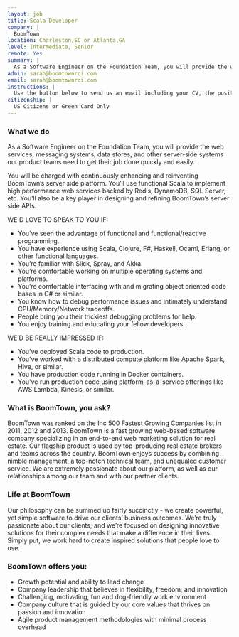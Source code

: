 ```yaml
---
layout: job
title: Scala Developer
company: |
  BoomTown
location: Charleston,SC or Atlanta,GA
level: Intermediate, Senior
remote: Yes
summary: |
  As a Software Engineer on the Foundation Team, you will provide the web services, messaging systems, data stores, and other server-side systems our product teams need to get their job done quickly and easily.You’ll use functional Scala to implement high performance web services backed by Redis, DynamoDB, SQL Server, etc. You’ll also be a key player in designing and refining BoomTown’s server side APIs.
admin: sarah@boomtownroi.com
email: sarah@boomtownroi.com
instructions: |
  Use the button below to send us an email including your CV, the position you're applying for, and anything else you might want to say.
citizenship: |
  US Citizens or Green Card Only 
---
```


<!-- break -->

### What we do

As a Software Engineer on the Foundation Team, you will provide the web services, messaging systems, data stores, and other server-side systems our product teams need to get their job done quickly and easily.

You will be charged with continuously enhancing and reinventing BoomTown’s server side platform. You’ll use functional Scala to implement high performance web services backed by Redis, DynamoDB, SQL Server, etc. You’ll also be a key player in designing and refining BoomTown’s server side APIs.

WE'D LOVE TO SPEAK TO YOU IF:

- You’ve seen the advantage of functional and functional/reactive programming.
- You have experience using Scala, Clojure, F#, Haskell, Ocaml, Erlang, or other functional languages.
- You’re familiar with Slick, Spray, and Akka.
- You’re comfortable working on multiple operating systems and platforms.
- You’re comfortable interfacing with and migrating object oriented code bases in C# or similar.
- You know how to debug performance issues and intimately understand CPU/Memory/Network tradeoffs.
- People bring you their trickiest debugging problems for help.
- You enjoy training and educating your fellow developers.

WE’D BE REALLY IMPRESSED IF:

- You’ve deployed Scala code to production.
- You’ve worked with a distributed compute platform like Apache Spark, Hive, or similar.
- You have production code running in Docker containers.
- You’ve run production code using platform-as-a-service offerings like AWS Lambda, Kinesis, or similar.

### What is BoomTown, you ask?

BoomTown was ranked on the Inc 500 Fastest Growing Companies list in 2011, 2012 and 2013. BoomTown is a fast growing web-based software company specializing in an end-to-end web marketing solution for real estate. Our flagship product is used by top-producing real estate brokers and teams across the country. BoomTown enjoys success by combining nimble management, a top-notch technical team, and unequaled customer service. We are extremely passionate about our platform, as well as our relationships among our team and with our partner clients.

### Life at BoomTown

Our philosophy can be summed up fairly succinctly - we create powerful, yet simple software to drive our clients’ business outcomes.  We’re truly passionate about our clients; and we’re focused on designing innovative solutions for their complex needs that make a difference in their lives.  Simply put, we work hard to create inspired solutions that people love to use.

### BoomTown offers you:

- Growth potential and ability to lead change
- Company leadership that believes in flexibility, freedom, and innovation
- Challenging, motivating, fun and dog-friendly work environment
- Company culture that is guided by our core values that thrives on passion and innovation
- Agile product management methodologies with minimal process overhead
